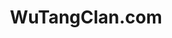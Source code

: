 ---
layout: project
title: WuTangClan.com
link: http://WuTangClan.com
img: wutangclan.jpg
description: Built on top of a WordPress theme for one itteration of the world-famous Wutang Clan.
featured: false
used: 
- WordPress
- Twitter Bootstrap
- jQuery
- Custom Short Codes
---